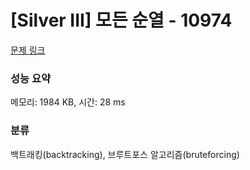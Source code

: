 # [Silver III] 모든 순열 - 10974 

[문제 링크](https://www.acmicpc.net/problem/10974) 

### 성능 요약

메모리: 1984 KB, 시간: 28 ms

### 분류

백트래킹(backtracking), 브루트포스 알고리즘(bruteforcing)

